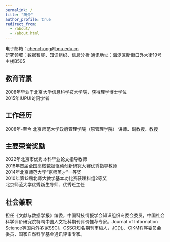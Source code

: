 ```yaml
---
permalink: /
title: "简介"
author_profile: true
redirect_from: 
  - /about/
  - /about.html
---
```


电子邮箱：chenchong@bnu.edu.cn	
研究领域：数据智能、知识组织、信息分析
通讯地址：海淀区新街口外大街19号主楼B505

教育背景
------
2008年毕业于北京大学信息科学技术学院，获得理学博士学位\
2015年IUPUI访问学者

工作经历
------
2008年-至今 北京师范大学政府管理学院（原管理学院） 讲师、副教授、教授

主要荣誉奖励
------
2022年北京市优秀本科毕业论文指导教师\
2018年首届全国高校数据驱动创新研究大赛优秀指导教师\
2014年北京师范大学“京师英才”一等奖\
2010年第13届北师大教学基本功比赛获理科组2等奖\
北京师范大学优秀新生导师、优秀班主任

社会兼职
------
担任《文献与数据学报》编委，中国科技情报学会知识组织专委会委员，中国社会科学评价研究院特聘中国人文社科期刊评价推荐专家。Journal of Information Science等国内外多家SSCI、CSSCI知名期刊审稿人，JCDL、CIKM程序委员会委员，国家自然科学基金通讯评审专家。

